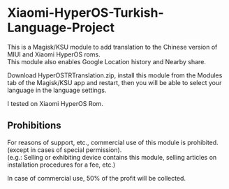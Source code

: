 # Xiaomi-HyperOS-Turkish-Language-Project

This is a Magisk/KSU module to add translation to the Chinese version of MIUI and Xiaomi HyperOS roms.  
This module also enables Google Location history and Nearby share.

Download HyperOSTRTranslation.zip, install this module from the Modules tab of the Magisk/KSU app and restart, then you will be able to select your language in the language settings.

I tested on Xiaomi HyperOS Rom.

## Prohibitions

For reasons of support, etc., commercial use of this module is prohibited. (except in cases of special permission).  
(e.g.: Selling or exhibiting device contains this module, selling articles on installation procedures for a fee, etc.)

In case of commercial use, 50% of the profit will be collected.

